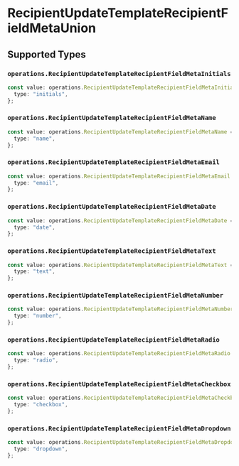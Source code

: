 # RecipientUpdateTemplateRecipientFieldMetaUnion


## Supported Types

### `operations.RecipientUpdateTemplateRecipientFieldMetaInitials`

```typescript
const value: operations.RecipientUpdateTemplateRecipientFieldMetaInitials = {
  type: "initials",
};
```

### `operations.RecipientUpdateTemplateRecipientFieldMetaName`

```typescript
const value: operations.RecipientUpdateTemplateRecipientFieldMetaName = {
  type: "name",
};
```

### `operations.RecipientUpdateTemplateRecipientFieldMetaEmail`

```typescript
const value: operations.RecipientUpdateTemplateRecipientFieldMetaEmail = {
  type: "email",
};
```

### `operations.RecipientUpdateTemplateRecipientFieldMetaDate`

```typescript
const value: operations.RecipientUpdateTemplateRecipientFieldMetaDate = {
  type: "date",
};
```

### `operations.RecipientUpdateTemplateRecipientFieldMetaText`

```typescript
const value: operations.RecipientUpdateTemplateRecipientFieldMetaText = {
  type: "text",
};
```

### `operations.RecipientUpdateTemplateRecipientFieldMetaNumber`

```typescript
const value: operations.RecipientUpdateTemplateRecipientFieldMetaNumber = {
  type: "number",
};
```

### `operations.RecipientUpdateTemplateRecipientFieldMetaRadio`

```typescript
const value: operations.RecipientUpdateTemplateRecipientFieldMetaRadio = {
  type: "radio",
};
```

### `operations.RecipientUpdateTemplateRecipientFieldMetaCheckbox`

```typescript
const value: operations.RecipientUpdateTemplateRecipientFieldMetaCheckbox = {
  type: "checkbox",
};
```

### `operations.RecipientUpdateTemplateRecipientFieldMetaDropdown`

```typescript
const value: operations.RecipientUpdateTemplateRecipientFieldMetaDropdown = {
  type: "dropdown",
};
```

